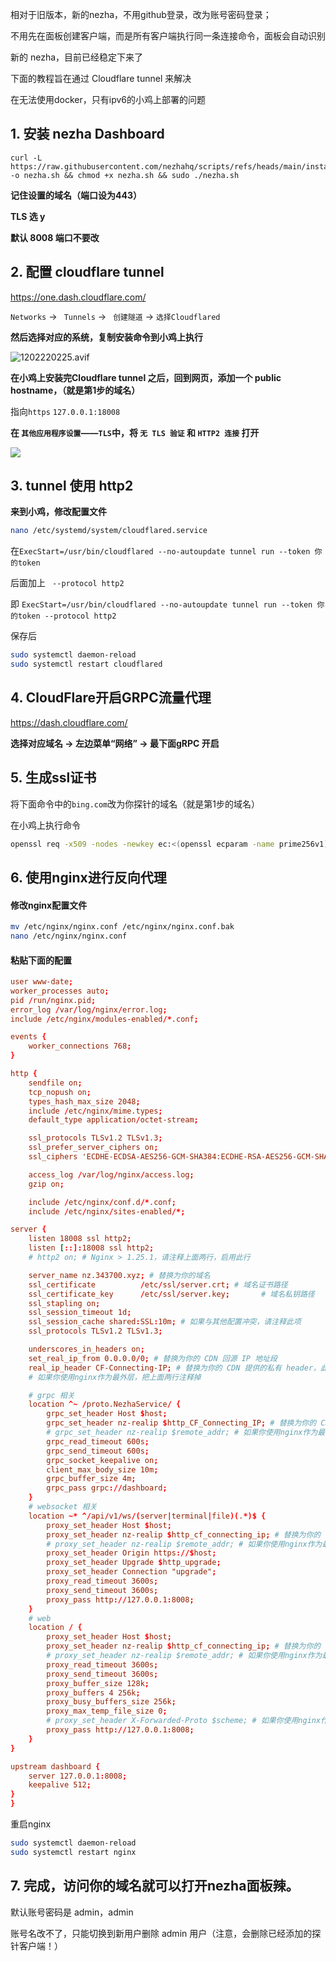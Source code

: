 相对于旧版本，新的nezha，不用github登录，改为账号密码登录；

不用先在面板创建客户端，而是所有客户端执行同一条连接命令，面板会自动识别

新的 nezha，目前已经稳定下来了

下面的教程旨在通过 Cloudflare tunnel 来解决

在无法使用docker，只有ipv6的小鸡上部署的问题



## 1. 安装 nezha Dashboard

```
curl -L https://raw.githubusercontent.com/nezhahq/scripts/refs/heads/main/install.sh -o nezha.sh && chmod +x nezha.sh && sudo ./nezha.sh
```

**记住设置的域名（端口设为443）**

**TLS 选 y**

**默认 8008 端口不要改**

## 2. 配置 cloudflare  tunnel

https://one.dash.cloudflare.com/

 `Networks`  -> ` Tunnels` -> ` 创建隧道` -> `选择Cloudflared`

 **然后选择对应的系统，复制安装命令到小鸡上执行**

 ![1202220225.avif](https://hv.z.wiki/autoupload/20241202/UrV4/1202220225.avif)

  **在小鸡上安装完Cloudflare tunnel 之后，回到网页，添加一个 public hostname，（就是第1步的域名）**

  指向`https` `127.0.0.1:18008`

 **在 `其他应用程序设置`——`TLS`中，将 `无 TLS 验证` 和 `HTTP2 连接` 打开**

 ![](https://i2.343700.xyz/20250708201402745.avif)

## 3. tunnel 使用 http2

 **来到小鸡，修改配置文件**

 ```sh
 nano /etc/systemd/system/cloudflared.service
 ```

 在`ExecStart=/usr/bin/cloudflared --no-autoupdate tunnel run --token 你的token`

 后面加上 ` --protocol http2`

 即 `ExecStart=/usr/bin/cloudflared --no-autoupdate tunnel run --token 你的token --protocol http2`

 保存后

 ```sh
 sudo systemctl daemon-reload
 sudo systemctl restart cloudflared
 ```


## 4. CloudFlare开启GRPC流量代理

 https://dash.cloudflare.com/

 **选择对应域名 -> 左边菜单“网络” -> 最下面gRPC 开启**

## 5. 生成ssl证书

将下面命令中的`bing.com`改为你探针的域名（就是第1步的域名）

在小鸡上执行命令

```sh
openssl req -x509 -nodes -newkey ec:<(openssl ecparam -name prime256v1) -keyout /etc/hysteria/server.key -out /etc/hysteria/server.crt -subj "/CN=bing.com" -days 36500
```

## 6. 使用nginx进行反向代理

#### 修改nginx配置文件

```sh
mv /etc/nginx/nginx.conf /etc/nginx/nginx.conf.bak
nano /etc/nginx/nginx.conf
```
#### 粘贴下面的配置

```conf
user www-date;
worker_processes auto;
pid /run/nginx.pid;
error_log /var/log/nginx/error.log;
include /etc/nginx/modules-enabled/*.conf;

events {
    worker_connections 768;
}

http {
    sendfile on;
    tcp_nopush on;
    types_hash_max_size 2048;
    include /etc/nginx/mime.types;
    default_type application/octet-stream;

    ssl_protocols TLSv1.2 TLSv1.3;
    ssl_prefer_server_ciphers on;
    ssl_ciphers 'ECDHE-ECDSA-AES256-GCM-SHA384:ECDHE-RSA-AES256-GCM-SHA384:ECDHE-ECDSA-CHACHA20-POLY1305:ECDHE-RSA-CHACHA20-POLY1305:ECDHE-ECDSA-AES128-GCM-SHA256:ECDHE-RSA-AES128-GCM-SHA256';

    access_log /var/log/nginx/access.log;
    gzip on;

    include /etc/nginx/conf.d/*.conf;
    include /etc/nginx/sites-enabled/*;

server {
    listen 18008 ssl http2;
    listen [::]:18008 ssl http2;
    # http2 on; # Nginx > 1.25.1，请注释上面两行，启用此行

    server_name nz.343700.xyz; # 替换为你的域名
    ssl_certificate          /etc/ssl/server.crt; # 域名证书路径
    ssl_certificate_key      /etc/ssl/server.key;       # 域名私钥路径
    ssl_stapling on;
    ssl_session_timeout 1d;
    ssl_session_cache shared:SSL:10m; # 如果与其他配置冲突，请注释此项
    ssl_protocols TLSv1.2 TLSv1.3;

    underscores_in_headers on;
    set_real_ip_from 0.0.0.0/0; # 替换为你的 CDN 回源 IP 地址段
    real_ip_header CF-Connecting-IP; # 替换为你的 CDN 提供的私有 header，此处为 CloudFlare 默认
    # 如果你使用nginx作为最外层，把上面两行注释掉

    # grpc 相关
    location ^~ /proto.NezhaService/ {
        grpc_set_header Host $host;
        grpc_set_header nz-realip $http_CF_Connecting_IP; # 替换为你的 CDN 提供的私有 header，此处为 CloudFlare 默认
        # grpc_set_header nz-realip $remote_addr; # 如果你使用nginx作为最外层，就把上面一行注释掉，启用此行
        grpc_read_timeout 600s;
        grpc_send_timeout 600s;
        grpc_socket_keepalive on;
        client_max_body_size 10m;
        grpc_buffer_size 4m;
        grpc_pass grpc://dashboard;
    }
    # websocket 相关
    location ~* ^/api/v1/ws/(server|terminal|file)(.*)$ {
        proxy_set_header Host $host;
        proxy_set_header nz-realip $http_cf_connecting_ip; # 替换为你的 CDN 提供的私有 header，此处为 CloudFlare 默认
        # proxy_set_header nz-realip $remote_addr; # 如果你使用nginx作为最外层，就把上面一行注释掉，启用此行
        proxy_set_header Origin https://$host;
        proxy_set_header Upgrade $http_upgrade;
        proxy_set_header Connection "upgrade";
        proxy_read_timeout 3600s;
        proxy_send_timeout 3600s;
        proxy_pass http://127.0.0.1:8008;
    }
    # web
    location / {
        proxy_set_header Host $host;
        proxy_set_header nz-realip $http_cf_connecting_ip; # 替换为你的 CDN 提供的私有 header，此处为 CloudFlare 默认
        # proxy_set_header nz-realip $remote_addr; # 如果你使用nginx作为最外层，就把上面一行注释掉，启用此行
        proxy_read_timeout 3600s;
        proxy_send_timeout 3600s;
        proxy_buffer_size 128k;
        proxy_buffers 4 256k;
        proxy_busy_buffers_size 256k;
        proxy_max_temp_file_size 0;
        # proxy_set_header X-Forwarded-Proto $scheme; # 如果你使用nginx作为最外层，就启用此行避免无法正确读取访问的协议
        proxy_pass http://127.0.0.1:8008;
    }
}

upstream dashboard {
    server 127.0.0.1:8008;
    keepalive 512;
}
}
```

重启nginx

 ```sh
 sudo systemctl daemon-reload
 sudo systemctl restart nginx
 ```

## 7. 完成，访问你的域名就可以打开nezha面板辣。

默认账号密码是 admin，admin

账号名改不了，只能切换到新用户删除 admin 用户（注意，会删除已经添加的探针客户端！）
